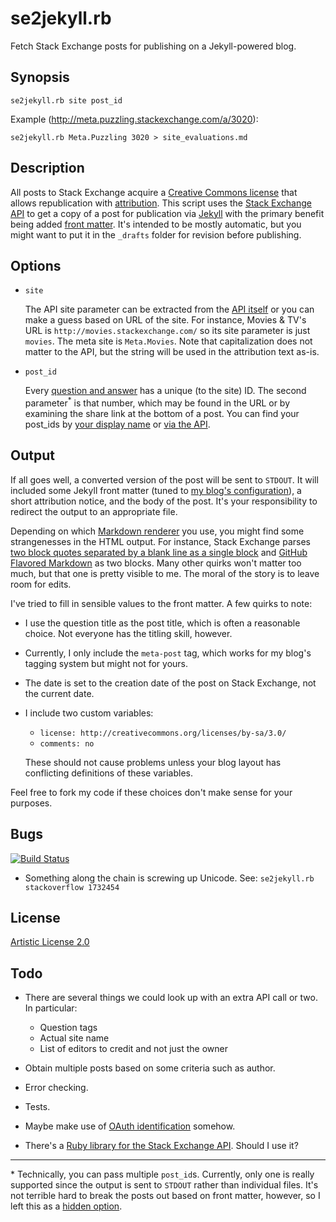 # se2jekyll.rb

Fetch Stack Exchange posts for publishing on a Jekyll-powered blog.

## Synopsis

    se2jekyll.rb site post_id

Example (http://meta.puzzling.stackexchange.com/a/3020):

    se2jekyll.rb Meta.Puzzling 3020 > site_evaluations.md
   
## Description

All posts to Stack Exchange acquire a
[Creative Commons license](http://creativecommons.org/licenses/by-sa/3.0/)
that allows republication with
[attribution](http://blog.stackoverflow.com/2009/06/attribution-required/). This
script uses the
[Stack Exchange API](http://api.stackexchange.com/docs) to get a copy
of a post for publication via [Jekyll](http://jekyllrb.com/docs/home/)
with the primary benefit being added
[front matter](http://jekyllrb.com/docs/frontmatter/). It's intended
to be mostly automatic, but you might want to put it in the `_drafts`
folder for revision before publishing.

## Options

* `site`

  The API site parameter can be extracted from the
  [API itself](http://api.stackexchange.com/docs/sites#filter=!.UDMsw.ggx2QiCOe&run=true)
  or you can make a guess based on URL of the site. For instance,
  Movies & TV's URL is `http://movies.stackexchange.com/` so its site
  parameter is just `movies`. The meta site is `Meta.Movies`. Note
  that capitalization does not matter to the API, but the string will be used
  in the attribution text as-is.

* `post_id`

  Every
  [question and answer](http://meta.stackexchange.com/a/36716/1438)
  has a unique (to the site) ID. The second parameter<sup>*</sup> is
  that number, which may be found in the URL or by examining the share
  link at the bottom of a post. You can find your post_ids by
  [your display name](http://data.stackexchange.com/stackoverflow/query/316319/all-my-posts?Name=)
  or
  [via the API](https://api.stackexchange.com/docs/me-posts#pagesize=100&order=desc&sort=creation&filter=!-.5dQYOim_ef&site=stackoverflow&run=true).

## Output

If all goes well, a converted version of the post will be sent to
`STDOUT`. It will included some Jekyll front matter (tuned to
[my blog's configuration](https://github.com/jericson/jericson.github.io)),
a short attribution notice, and the body of the post. It's your
responsibility to redirect the output to an appropriate file.

Depending on which
[Markdown renderer](http://jekyllrb.com/docs/configuration/) you use,
you might find some strangenesses in the HTML output. For instance,
Stack Exchange parses
[two block quotes separated by a blank line as a single block](http://spec.commonmark.org/0.19/#example-154)
and
[GitHub Flavored Markdown](https://help.github.com/articles/github-flavored-markdown/)
as two blocks. Many other quirks won't matter too much, but that one
is pretty visible to me. The moral of the story is to leave room for
edits.

I've tried to fill in sensible values to the front matter. A few quirks to note:

* I use the question title as the post title, which is often a
  reasonable choice. Not everyone has the titling skill, however.

* Currently, I only include the `meta-post` tag, which works for my
  blog's tagging system but might not for yours.

* The date is set to the creation date of the post on Stack Exchange, not the current date.

* I include two custom variables:

  * `license: http://creativecommons.org/licenses/by-sa/3.0/`
  * `comments: no`

  These should not cause problems unless your blog layout has
  conflicting definitions of these variables.

Feel free to fork my code if these choices don't make sense for your purposes.

## Bugs

[![Build Status](https://travis-ci.org/jericson/se2jekyll.rb.svg?branch=master)](https://travis-ci.org/jericson/se2jekyll.rb)

* Something along the chain is screwing up Unicode. See: `se2jekyll.rb stackoverflow 1732454`

## License

[Artistic License 2.0](https://github.com/jericson/se2jekyll.rb/blob/master/LICENSE)

## Todo

* There are several things we could look up with an extra API call or two. In particular:

  * Question tags
  * Actual site name
  * List of editors to credit and not just the owner

* Obtain multiple posts based on some criteria such as author.

* Error checking.

* Tests.

* Maybe make use of [OAuth identification](https://api.stackexchange.com/docs/authentication) somehow.
  <!-- http://stackapps.com/apps/oauth/view/4850 -->

* There's a
  [Ruby library for the Stack Exchange API](https://github.com/raysrashmi/ruby-stackoverflow). Should
  I use it?

---

\* Technically, you can pass multiple `post_id`s. Currently, only
      one is really supported since the output is sent to `STDOUT`
      rather than individual files. It's not terrible hard to break
      the posts out based on front matter, however, so I left this as
      a
      [hidden option](http://www.in-n-out.com/menu/not-so-secret-menu.aspx).

<!--  LocalWords:  jekyll rb LocalWords sa se md frontmatter Todo io
 -->
<!--  LocalWords:  STDOUT aspx renderer strangenesses GitHub
 -->
<!--  LocalWords:  creativecommons stackoverflow
 -->

